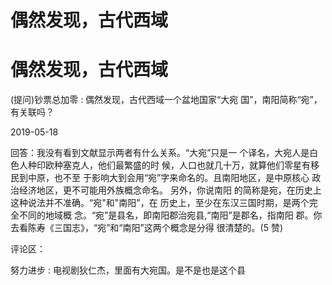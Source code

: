 # 偶然发现，古代西域

# 偶然发现，古代西域

(提问)钞票总加零 : 偶然发现，古代西域一个盆地国家“大宛 国”，南阳简称“宛”，有关联吗？

2019-05-18

回答：我没有看到文献显示两者有什么关系。“大宛”只是一 个译名，大宛人是白色人种印欧种塞克人，他们最繁盛的时 候，人口也就几十万，就算他们零星有移民到中原，也不至 于影响大到会用“宛”字来命名的。且南阳地区，是中原核心 政治经济地区，更不可能用外族概念命名。 另外，你说南阳 的简称是宛，在历史上这种说法并不准确。“宛"和"南阳"，在 历史上，至少在东汉三国时期，是两个完全不同的地域概 念。“宛”是县名，即南阳郡治宛县,“南阳”是郡名，指南阳 郡。你去看陈寿《三国志》，“宛”和“南阳”这两个概念是分得 很清楚的。(5 赞)

评论区：

努力进步 : 电视剧狄仁杰，里面有大宛国。是不是也是这个县